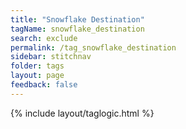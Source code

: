 ```yaml
---
title: "Snowflake Destination"
tagName: snowflake_destination
search: exclude
permalink: /tag_snowflake_destination
sidebar: stitchnav
folder: tags
layout: page
feedback: false
---
```

{% include layout/taglogic.html %}


